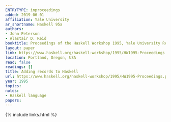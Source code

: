 ```yaml
---
ENTRYTYPE: inproceedings
added: 2019-06-01
affiliation: Yale University
ar_shortname: Haskell 95a
authors:
- John Peterson
- Alastair D. Reid
booktitle: Proceedings of the Haskell Workshop 1995, Yale University Research Report YALE/DCS/RR-1075
layout: paper
link: https://www.haskell.org/haskell-workshop/1995/HW1995-Proceedings.pdf
location: Portland, Oregon, USA
read: false
readings: []
title: Adding records to Haskell
url: https://www.haskell.org/haskell-workshop/1995/HW1995-Proceedings.pdf
year: 1995
topics:
notes:
- Haskell language
papers:
---
```


{% include links.html %}
